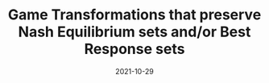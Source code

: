 ---
title: "Game Transformations that preserve Nash Equilibrium sets and/or Best Response sets"
collection: publications
# permalink: /publication/2023-08-19-The-Computational-Complexity-of-Single-Player-Imperfect-Recall-Games
# permalink: 'files/paper11.pdf' #/files/paper11.pdf #preservinggametrafos.pdf
filelink: '/files/preservinggametrafos.pdf'
# excerpt: 'This paper is about the number 1. The number 2 is left for future work.'
date: 2021-10-29
authors: Emanuel Tewolde and Vincent Conitzer
status: To appear in
venue: 'International Joint Conference on Artificial Intelligence (IJCAI) 2023'
#paperurl: 'https://academicpages.github.io/files/paper2.pdf'
arxivurl: 'https://arxiv.org/abs/2111.00076'
#slidesurl: 'https://arxiv.org/abs/2111.00076'
#videourl: 'https://arxiv.org/abs/2111.00076'
#citation: 'Your Name, You. (2009). &quot;Paper Title Number 1.&quot; <i>Journal 1</i>. 1(1).'
# image: '/images/dblpicon.png'

---